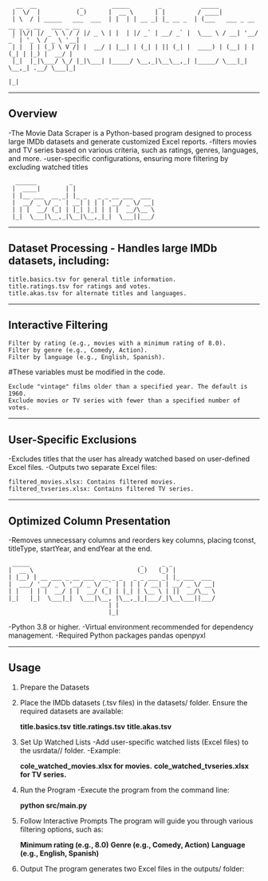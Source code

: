 ```
  __  __            _        _____        _           _____
 |  \/  |          (_)      |  __ \      | |         / ____|
 | \  / | _____   ___  ___  | |  | | __ _| |_ __ _  | (___   ___ _ __ __ _ _ __   ___ _ __
 | |\/| |/ _ \ \ / / |/ _ \ | |  | |/ _` | __/ _` |  \___ \ / __| '__/ _` | '_ \ / _ \ '__|
 | |  | | (_) \ V /| |  __/ | |__| | (_| | || (_| |  ____) | (__| | | (_| | |_) |  __/ |
 |_|  |_|\___/ \_/ |_|\___| |_____/ \__,_|\__\__,_| |_____/ \___|_|  \__,_| .__/ \___|_|
                                                                          |_|
```
------------
**Overview**
------------
-The Movie Data Scraper is a Python-based program designed to process large IMDb datasets and generate customized Excel reports.
-filters movies and TV series based on various criteria, such as ratings, genres, languages, and more.
-user-specific configurations, ensuring more filtering by excluding watched titles
```
  ______         _                       
 |  ____|       | |                      
 | |__ ___  __ _| |_ _   _ _ __ ___  ___ 
 |  __/ _ \/ _` | __| | | | '__/ _ \/ __|
 | | |  __/ (_| | |_| |_| | | |  __/\__ \
 |_|  \___|\__,_|\__|\__,_|_|  \___||___/     
```                            
----------------------------------------------------------------
**Dataset Processing - Handles large IMDb datasets, including:**
----------------------------------------------------------------
    title.basics.tsv for general title information.
    title.ratings.tsv for ratings and votes.
    title.akas.tsv for alternate titles and languages.

-------------------------
**Interactive Filtering**
-------------------------
    Filter by rating (e.g., movies with a minimum rating of 8.0).
    Filter by genre (e.g., Comedy, Action).
    Filter by language (e.g., English, Spanish).

#These variables must be modified in the code.

    Exclude "vintage" films older than a specified year. The default is 1960.
    Exclude movies or TV series with fewer than a specified number of votes.

----------------------------
**User-Specific Exclusions**
----------------------------
-Excludes titles that the user has already watched based on user-defined Excel files.
-Outputs two separate Excel files:

    filtered_movies.xlsx: Contains filtered movies.
    filtered_tvseries.xlsx: Contains filtered TV series.

---------------------------------
**Optimized Column Presentation**
---------------------------------
-Removes unnecessary columns and reorders key columns, placing tconst, titleType, startYear, and endYear at the end.
```
 _____                               _     _ _            
|  __ \                             (_)   (_) |           
| |__) | __ ___ _ __ ___  __ _ _   _ _ ___ _| |_ ___  ___
|  ___/ '__/ _ \ '__/ _ \/ _` | | | | / __| | __/ _ \/ __|
| |   | | |  __/ | |  __/ (_| | |_| | \__ \ | ||  __/\__ \
|_|   |_|  \___|_|  \___|\__, |\__,_|_|___/_|\__\___||___/
                            | |                           
                            |_|
```
-Python 3.8 or higher.
-Virtual environment recommended for dependency management.
-Required Python packages
    pandas
    openpyxl

---------
**Usage**
---------
1. Prepare the Datasets
2. Place the IMDb datasets (.tsv files) in the datasets/ folder. Ensure the required datasets are available:

    **title.basics.tsv**
    **title.ratings.tsv**
    **title.akas.tsv**

3. Set Up Watched Lists
-Add user-specific watched lists (Excel files) to the usrdata/<username>/ folder.
-Example:

   **cole_watched_movies.xlsx for movies.**
   **cole_watched_tvseries.xlsx for TV series.**

4. Run the Program
-Execute the program from the command line:

    **python src/main.py**

5. Follow Interactive Prompts
The program will guide you through various filtering options, such as:

   **Minimum rating (e.g., 8.0)**
   **Genre (e.g., Comedy, Action)**
   **Language (e.g., English, Spanish)**

6. Output
The program generates two Excel files in the outputs/ folder:

